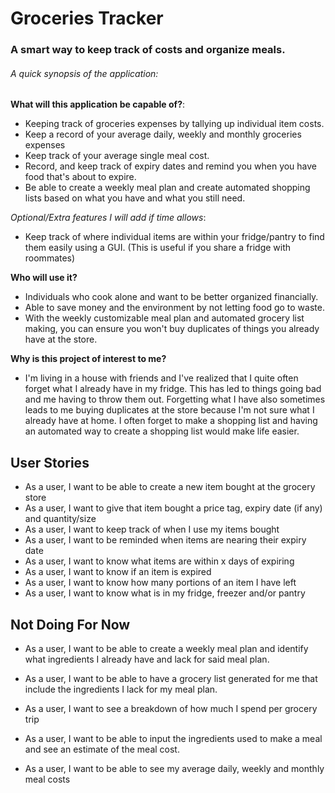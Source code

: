 # Groceries Tracker

### A smart way to keep track of costs and organize meals.

###### A quick synopsis of the application:
    



**What will this application be capable of?**:
- Keeping track of groceries expenses by tallying up individual item costs.
- Keep a record of your average daily, weekly and monthly groceries expenses
- Keep track of your average single meal cost.
- Record, and keep track of expiry dates and remind you when you have food that's about to expire.
- Be able to create a weekly meal plan and create automated shopping lists based on what you have and what you still need.

*Optional/Extra features I will add if time allows*:
- Keep track of where individual items are within your fridge/pantry to find them easily using a GUI.
  (This is useful if you share a fridge with roommates)

**Who will use it?**
- Individuals who cook alone and want to be better organized financially. 
- Able to save money and the environment by not letting food go to waste.
- With the weekly customizable meal plan and automated grocery list making, you can ensure you won't buy duplicates of things you already have at the store. 


**Why is this project of interest to me?**
- I'm living in a house with friends and I've realized that I quite often forget what I already have in my fridge. 
This has led to things going bad and me having to throw them out. Forgetting what I have also sometimes leads to me buying duplicates at the store because I'm not sure what I already have at home. I often forget to make a shopping list and having an automated way to create a shopping list would make life easier. 


## User Stories
- As a user, I want to be able to create a new item bought at the grocery store
- As a user, I want to give that item bought a price tag, expiry date (if any) and quantity/size
- As a user, I want to keep track of when I use my items bought
- As a user, I want to be reminded when items are nearing their expiry date
- As a user, I want to know what items are within x days of expiring
- As a user, I want to know if an item is expired
- As a user, I want to know how many portions of an item I have left
- As a user, I want to know what is in my fridge, freezer and/or pantry



## Not Doing For Now
- As a user, I want to be able to create a weekly meal plan and identify what ingredients I already have and lack for said meal plan.
- As a user, I want to be able to have a grocery list generated for me that include the ingredients I lack for my meal plan.


- As a user, I want to see a breakdown of how much I spend per grocery trip
- As a user, I want to be able to input the ingredients used to make a meal and see an estimate of the meal cost.
- As a user, I want to be able to see my average daily, weekly and monthly meal costs